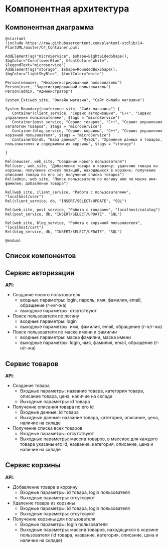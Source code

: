 # Компонентная архитектура
<!-- Состав и взаимосвязи компонентов системы между собой и внешними системами с указанием протоколов, ключевые технологии, используемые для реализации компонентов.
Диаграмма контейнеров C4 и текстовое описание. 
-->
## Компонентная диаграмма
```plantuml
@startuml
!include https://raw.githubusercontent.com/plantuml-stdlib/C4-PlantUML/master/C4_Container.puml

AddElementTag("microService", $shape=EightSidedShape(), $bgColor="CornflowerBlue", $fontColor="white", $legendText="microservice")
AddElementTag("storage", $shape=RoundedBoxShape(), $bgColor="lightSkyBlue", $fontColor="white")

Person(newuser, "Незарегистрированный пользователь")
Person(user, "Зарегистрированный пользователь")
Person(admin, "Администратор")

System_Ext(web_site, "Онлайн магазин", "Сайт онлайн магазина")

System_Boundary(conference_site, "Сайт магазина") {
   Container(client_service, "Сервис авторизации", "C++", "Сервис управления пользователями", $tags = "microService")    
   Container(post_service, "Сервис товаров", "C++", "Сервис управления каталогом товаров", $tags = "microService") 
   Container(blog_service, "Сервис корзины", "C++", "Сервис управления корзиной пользователя", $tags = "microService")   
   ContainerDb(db, "База данных", "MySQL", "Хранение данных о товарах, пользователях и содержимом их корзины", $tags = "storage")
   
}

Rel(newuser, web_site, "Создание нового пользователя")
Rel(user, web_site, "Добавление товара в корзину; удаление товара из корзины; получение списка позиций, находящихся в корзине; получение описания товара по его id; получение списка товаров")
Rel(admin, web_site, "Поиск пользователя по логину или по маске имя-фамилия; добавление товара")

Rel(web_site, client_service, "Работа с пользователями", "localhost/user")
Rel(client_service, db, "INSERT/SELECT/UPDATE", "SQL")

Rel(web_site, post_service, "Работа с товарами", "localhost/catalog")
Rel(post_service, db, "INSERT/SELECT/UPDATE", "SQL")

Rel(web_site, blog_service, "Работа с корзиной пользователя", "localhost/cart")
Rel(blog_service, db, "INSERT/SELECT/UPDATE", "SQL")

@enduml
```
## Список компонентов  

## Сервис авторизации
**API**:
- Создание нового пользователя
    - входные параметры: login, пароль, имя, фамилия, email, обращение (г-н/г-жа)
    - выходные параметры: отсутствуют
- Поиск пользователя по логину
    - входные параметры: login
    - выходные параметры: имя, фамилия, email, обращение (г-н/г-жа)
- Поиск пользователя по маске имени и фамилии
    - входные параметры: маска фамилии, маска имени
    - выходные параметры: login, имя, фамилия, email, обращение (г-н/г-жа)

## Сервис товаров
**API**:
- Создание товара
    - Входные параметры: название товара, категория товара, описание товара, цена, наличие на складе
    - Выходные параметры: id товара
- Получение описания товара по его id
    - Входные данные: id товара
    - Выходные данные: название товара, категория, описание, цена, наличие на складе
- Получение списка всех товаров
    - Входные параметры: отсутствуют
    - Выходные параметры: массив товаров, в массиве для каждого товара указаны его id, название, категория, описание, цена и наличие на складе

## Сервис корзины
**API**:
- Добавление товара в корзину
    - Входные параметры: id товара, login пользователя
    - Выходные параметры: отсутсвуют
- Удаление товара из корзины
    - Входные параметры: id товара, login пользователя
    - Выходные параметры: отсутсвуют
- Получение корзины для пользователя
    - Входные параметры: login пользователя
    - Выходные параметры: массив товаров, находящихся в корзине пользователя (id товара, название, категория, описание, цена и наличие на складе)